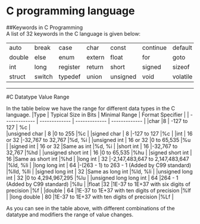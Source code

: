 # C programming language  

  
##Keywords in C Programming  
		A list of 32 keywords in the C language is given below:  
    
|   |   |    |   |    |   |    |   |    
| ------------- | ------------- | ------------- | ------------- | ------------- | ------------- | ------------- | ------------- |
|auto	    |break    |	case      |	char      |	const         |	continue|	default    |	do|  
|double| 	else     | 	enum   | 	extern|	float            |	for           |	goto         |	if|    
|int         |	long    |	register|	return  |	short          |	signed   |	sizeof      |	static|   
|struct   |	switch|	typedef|	union  |	unsigned|	void          |	volatile   |	while|  



-----------  
#C Datatype Value Range

In the table below we have the range for different data types in the C language.
|Type  |   Typical Size in Bits  |   Minimal Range  |   Format Specifier  |
| ------------- | ------------- | ------------- | ------------- |
|char  |8  | -127 to 127  |   %c  |   
|unsigned char  | 	8 	  |0 to 255 	  |%c  |
|signed char  | 	8 	  |-127 to 127 	  |%c  |
|int  | 	16 or 32 	  |-32,767 to 32,767 	  |%d, %i  |
|unsigned int  | 	16 or 32 	  |0 to 65,535 	  |%u  |
|signed int  | 	16 or 32 	  |Same as int 	  |%d, %i  |
|short int  | 	16 	  |-32,767 to 32,767 	  |%hd  |
|unsigned short int  | 	16 	  |0 to 65,535 	  |%hu  |
|signed short int  | 	16 	  |Same as short int 	  |%hd  |
|long int  | 	32 	  |-2,147,483,647 to 2,147,483,647 	  |%ld, %li  |
|long long int  | 	64 	  |-(263 - 1) to 263 - 1 (Added by C99 standard) 	  |%lld, %lli  |
|signed long int  | 	32 	  |Same as long int 	  |%ld, %li  |
|unsigned long int  | 	32 	  |0 to 4,294,967,295 	  |%lu  |
|unsigned long long int  | 	64 	  |264 - 1 (Added by C99 standard) 	  |%llu  |
|float 	  |32 	  |1E-37 to 1E+37 with six digits of precision 	  |%f  |
|double  | 	64 	  |1E-37 to 1E+37 with ten digits of precision 	  |%lf  |
|long double  | 	80 	  |1E-37 to 1E+37 with ten digits of precision 	  |%Lf  |

As you can see in the table above, with different combinations of the datatype and modifiers the range of value changes.


